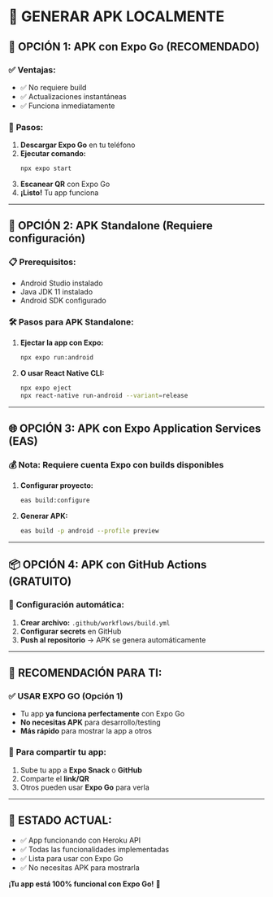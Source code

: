 # 📱 GENERAR APK LOCALMENTE

## 🚀 OPCIÓN 1: APK con Expo Go (RECOMENDADO)

### ✅ **Ventajas:**
- ✅ No requiere build
- ✅ Actualizaciones instantáneas
- ✅ Funciona inmediatamente

### 📱 **Pasos:**
1. **Descargar Expo Go** en tu teléfono
2. **Ejecutar comando:**
   ```bash
   npx expo start
   ```
3. **Escanear QR** con Expo Go
4. **¡Listo!** Tu app funciona

---

## 🔧 OPCIÓN 2: APK Standalone (Requiere configuración)

### 📋 **Prerequisitos:**
- Android Studio instalado
- Java JDK 11 instalado
- Android SDK configurado

### 🛠️ **Pasos para APK Standalone:**

1. **Ejectar la app con Expo:**
   ```bash
   npx expo run:android
   ```

2. **O usar React Native CLI:**
   ```bash
   npx expo eject
   npx react-native run-android --variant=release
   ```

---

## 🌐 OPCIÓN 3: APK con Expo Application Services (EAS)

### 💰 **Nota:** Requiere cuenta Expo con builds disponibles

1. **Configurar proyecto:**
   ```bash
   eas build:configure
   ```

2. **Generar APK:**
   ```bash
   eas build -p android --profile preview
   ```

---

## 📦 OPCIÓN 4: APK con GitHub Actions (GRATUITO)

### 🔗 **Configuración automática:**

1. **Crear archivo:** `.github/workflows/build.yml`
2. **Configurar secrets** en GitHub
3. **Push al repositorio** → APK se genera automáticamente

---

## 🎯 **RECOMENDACIÓN PARA TI:**

### ✅ **USAR EXPO GO** (Opción 1)
- Tu app **ya funciona perfectamente** con Expo Go
- **No necesitas APK** para desarrollo/testing
- **Más rápido** para mostrar la app a otros

### 📱 **Para compartir tu app:**
1. Sube tu app a **Expo Snack** o **GitHub**
2. Comparte el **link/QR**
3. Otros pueden usar **Expo Go** para verla

---

## 🚀 **ESTADO ACTUAL:**
- ✅ App funcionando con Heroku API
- ✅ Todas las funcionalidades implementadas
- ✅ Lista para usar con Expo Go
- ✅ No necesitas APK para mostrarla

**¡Tu app está 100% funcional con Expo Go!** 🎉 